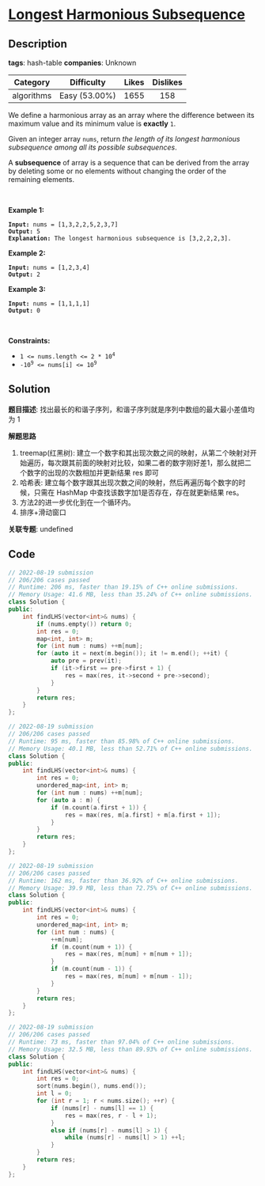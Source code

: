# [Longest Harmonious Subsequence](https://leetcode.com/problems/longest-harmonious-subsequence/description/)

## Description

**tags**: hash-table
**companies**: Unknown

|  Category  |  Difficulty   | Likes | Dislikes |
| :--------: | :-----------: | :---: | :------: |
| algorithms | Easy (53.00%) | 1655  |   158    |

<p>We define a harmonious array as an array where the difference between its maximum value and its minimum value is <b>exactly</b> <code>1</code>.</p>

<p>Given an integer array <code>nums</code>, return <em>the length of its longest harmonious subsequence among all its possible subsequences</em>.</p>

<p>A <strong>subsequence</strong> of array is a sequence that can be derived from the array by deleting some or no elements without changing the order of the remaining elements.</p>

<p>&nbsp;</p>
<p><strong>Example 1:</strong></p>

<pre><code><strong>Input:</strong> nums = [1,3,2,2,5,2,3,7]
<strong>Output:</strong> 5
<strong>Explanation:</strong> The longest harmonious subsequence is [3,2,2,2,3].</code></pre>

<p><strong>Example 2:</strong></p>

<pre><code><strong>Input:</strong> nums = [1,2,3,4]
<strong>Output:</strong> 2</code></pre>

<p><strong>Example 3:</strong></p>

<pre><code><strong>Input:</strong> nums = [1,1,1,1]
<strong>Output:</strong> 0</code></pre>

<p>&nbsp;</p>
<p><strong>Constraints:</strong></p>

<ul>
  <li><code>1 &lt;= nums.length &lt;= 2 * 10<sup>4</sup></code></li>
  <li><code>-10<sup>9</sup> &lt;= nums[i] &lt;= 10<sup>9</sup></code></li>
</ul>

## Solution

**题目描述**: 找出最长的和谐子序列，和谐子序列就是序列中数组的最大最小差值均为 1

**解题思路**

1. treemap(红黑树): 建立一个数字和其出现次数之间的映射，从第二个映射对开始遍历，每次跟其前面的映射对比较，如果二者的数字刚好差1，那么就把二个数字的出现的次数相加并更新结果 res 即可
2. 哈希表: 建立每个数字跟其出现次数之间的映射，然后再遍历每个数字的时候，只需在 HashMap 中查找该数字加1是否存在，存在就更新结果 res。
3. 方法2的进一步优化到在一个循环内。
4. 排序+滑动窗口

**关联专题**: undefined

## Code

```cpp
// 2022-08-19 submission
// 206/206 cases passed
// Runtime: 206 ms, faster than 19.15% of C++ online submissions.
// Memory Usage: 41.6 MB, less than 35.24% of C++ online submissions.
class Solution {
public:
    int findLHS(vector<int>& nums) {
        if (nums.empty()) return 0;
        int res = 0;
        map<int, int> m;
        for (int num : nums) ++m[num];
        for (auto it = next(m.begin()); it != m.end(); ++it) {
            auto pre = prev(it);
            if (it->first == pre->first + 1) {
                res = max(res, it->second + pre->second);
            }
        }
        return res;
    }
};
```

```cpp
// 2022-08-19 submission
// 206/206 cases passed
// Runtime: 95 ms, faster than 85.98% of C++ online submissions.
// Memory Usage: 40.1 MB, less than 52.71% of C++ online submissions.
class Solution {
public:
    int findLHS(vector<int>& nums) {
        int res = 0;
        unordered_map<int, int> m;
        for (int num : nums) ++m[num];
        for (auto a : m) {
            if (m.count(a.first + 1)) {
                res = max(res, m[a.first] + m[a.first + 1]);
            }
        }
        return res;
    }
};
```

```cpp
// 2022-08-19 submission
// 206/206 cases passed
// Runtime: 162 ms, faster than 36.92% of C++ online submissions.
// Memory Usage: 39.9 MB, less than 72.75% of C++ online submissions.
class Solution {
public:
    int findLHS(vector<int>& nums) {
        int res = 0;
        unordered_map<int, int> m;
        for (int num : nums) {
            ++m[num];
            if (m.count(num + 1)) {
                res = max(res, m[num] + m[num + 1]);
            }
            if (m.count(num - 1)) {
                res = max(res, m[num] + m[num - 1]);
            }
        }
        return res;
    }
};
```

```cpp
// 2022-08-19 submission
// 206/206 cases passed
// Runtime: 73 ms, faster than 97.04% of C++ online submissions.
// Memory Usage: 32.5 MB, less than 89.93% of C++ online submissions.
class Solution {
public:
    int findLHS(vector<int>& nums) {
        int res = 0;
        sort(nums.begin(), nums.end());
        int l = 0;
        for (int r = 1; r < nums.size(); ++r) {
            if (nums[r] - nums[l] == 1) {
                res = max(res, r - l + 1);
            }
            else if (nums[r] - nums[l] > 1) {
                while (nums[r] - nums[l] > 1) ++l;
            }
        }
        return res;
    }
};
```
